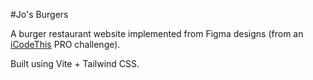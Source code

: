#Jo's Burgers

A burger restaurant website implemented from Figma designs (from an [iCodeThis](https://icodethis.com) PRO challenge).

Built using Vite + Tailwind CSS.
